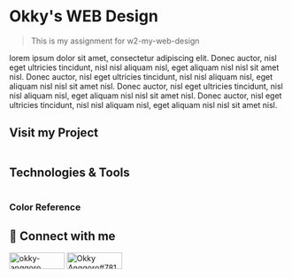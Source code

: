 # Okky's WEB Design

> This is my assignment for w2-my-web-design



lorem ipsum dolor sit amet, consectetur adipiscing elit. Donec auctor, nisl eget ultricies tincidunt, nisl nisl aliquam nisl, eget aliquam nisl nisl sit amet nisl. Donec auctor, nisl eget ultricies tincidunt, nisl nisl aliquam nisl, eget aliquam nisl nisl sit amet nisl. Donec auctor, nisl eget ultricies tincidunt, nisl nisl aliquam nisl, eget aliquam nisl nisl sit amet nisl. Donec auctor, nisl eget ultricies tincidunt, nisl nisl aliquam nisl,  eget aliquam nisl nisl sit amet nisl.

## Visit my Project
![]()




## Technologies & Tools

![]()


### Color Reference



## :rocket: Connect with me

<a href="https://linkedin.com/in/okky-anggoro" target="blank"><img align="center" src="https://img.shields.io/badge/LinkedIn-0077B5?style=for-the-badge&logo=linkedin&logoColor=white" alt="okky-anggoro" height="30" width="100" /></a>
<a href="https://discord.gg/Okky Anggoro#7812" target="blank"><img align="center" src="https://img.shields.io/badge/Discord-7289DA?style=for-the-badge&logo=discord&logoColor=white" alt="Okky Anggoro#7812" height="30" width="100" /></a>
